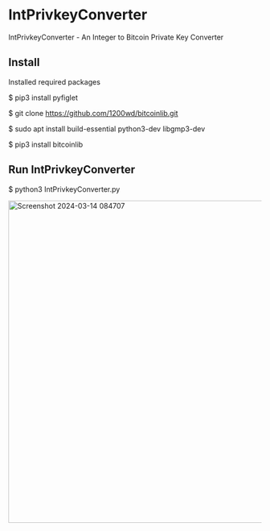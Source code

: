 # IntPrivkeyConverter
IntPrivkeyConverter - An Integer to Bitcoin Private Key Converter

## Install
Installed required packages

$ pip3 install pyfiglet

$ git clone https://github.com/1200wd/bitcoinlib.git

$ sudo apt install build-essential python3-dev libgmp3-dev

$ pip3 install bitcoinlib

## Run IntPrivkeyConverter

$ python3 IntPrivkeyConverter.py

<img width="640" alt="Screenshot 2024-03-14 084707" src="https://github.com/agnivx/IntPrivkeyConverter/assets/141441789/49ab1d71-4997-4444-9a1b-9b7af8472a64">
